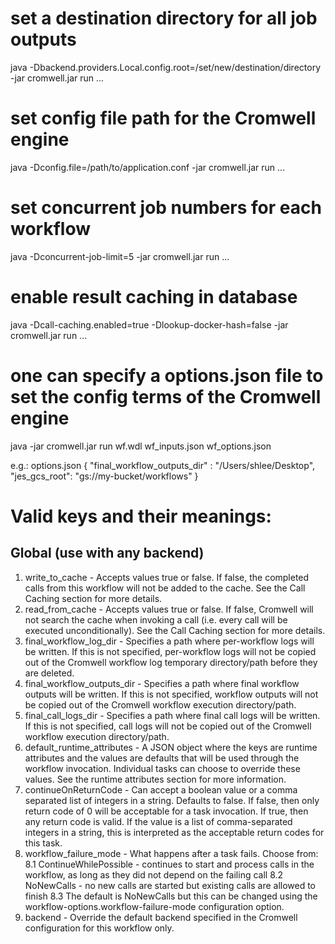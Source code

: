 

# set a destination directory for all job outputs
java -Dbackend.providers.Local.config.root=/set/new/destination/directory -jar cromwell.jar run ...

# set config file path for the Cromwell engine
java -Dconfig.file=/path/to/application.conf -jar cromwell.jar run ...

# set concurrent job numbers for each workflow
java -Dconcurrent-job-limit=5 -jar cromwell.jar run ...

# enable result caching in database
java -Dcall-caching.enabled=true -Dlookup-docker-hash=false -jar cromwell.jar run ...

# one can specify a options.json file to set the config terms of the Cromwell engine
java -jar cromwell.jar run wf.wdl wf_inputs.json wf_options.json

e.g.: options.json
{
    "final_workflow_outputs_dir" : "/Users/shlee/Desktop",
    "jes_gcs_root": "gs://my-bucket/workflows"
}

# Valid keys and their meanings:
## Global (use with any backend)
1. write_to_cache - Accepts values true or false. If false, the completed calls from this workflow will not be added to the cache. See the Call Caching section for more details.
2. read_from_cache - Accepts values true or false. If false, Cromwell will not search the cache when invoking a call (i.e. every call will be executed unconditionally). See the Call Caching section for more details.
3. final_workflow_log_dir - Specifies a path where per-workflow logs will be written. If this is not specified, per-workflow logs will not be copied out of the Cromwell workflow log temporary directory/path before they are deleted.
4. final_workflow_outputs_dir - Specifies a path where final workflow outputs will be written. If this is not specified, workflow outputs will not be copied out of the Cromwell workflow execution directory/path.
5. final_call_logs_dir - Specifies a path where final call logs will be written. If this is not specified, call logs will not be copied out of the Cromwell workflow execution directory/path.
6. default_runtime_attributes - A JSON object where the keys are runtime attributes and the values are defaults that will be used through the workflow invocation. Individual tasks can choose to override these values. See the runtime attributes section for more information.
7. continueOnReturnCode - Can accept a boolean value or a comma separated list of integers in a string. Defaults to false. If false, then only return code of 0 will be acceptable for a task invocation. If true, then any return code is valid. If the value is a list of comma-separated integers in a string, this is interpreted as the acceptable return codes for this task.
8. workflow_failure_mode - What happens after a task fails. Choose from:
  8.1 ContinueWhilePossible - continues to start and process calls in the workflow, as long as they did not depend on the failing call
  8.2 NoNewCalls - no new calls are started but existing calls are allowed to finish
  8.3 The default is NoNewCalls but this can be changed using the workflow-options.workflow-failure-mode configuration option.
9. backend - Override the default backend specified in the Cromwell configuration for this workflow only.
